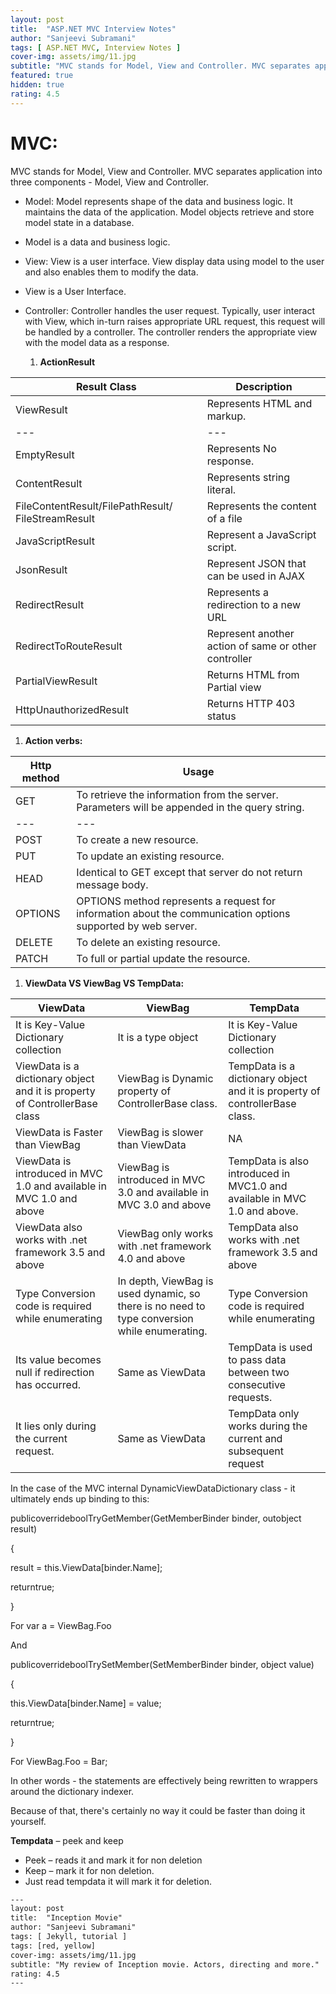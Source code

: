 ```yaml
---
layout: post
title:  "ASP.NET MVC Interview Notes"
author: "Sanjeevi Subramani"
tags: [ ASP.NET MVC, Interview Notes ]
cover-img: assets/img/11.jpg
subtitle: "MVC stands for Model, View and Controller. MVC separates application into three components - Model, View and Controller."
featured: true
hidden: true
rating: 4.5
---
```


# **MVC:**

MVC stands for Model, View and Controller. MVC separates application into three components - Model, View and Controller.

- Model: Model represents shape of the data and business logic. It maintains the data of the application. Model objects retrieve and store model state in a database.

- Model is a data and business logic.

- View: View is a user interface. View display data using model to the user and also enables them to modify the data.

- View is a User Interface.

- Controller: Controller handles the user request. Typically, user interact with View, which in-turn raises appropriate URL request, this request will be handled by a controller. The controller renders the appropriate view with the model data as a response.

  1. **ActionResult**

| Result Class | Description |
| --- | --- |
| ViewResult | Represents HTML and markup. |
| --- | --- |
| EmptyResult | Represents No response. |
| ContentResult | Represents string literal. |
| FileContentResult/FilePathResult/ FileStreamResult | Represents the content of a file |
| JavaScriptResult | Represent a JavaScript script. |
| JsonResult | Represent JSON that can be used in AJAX |
| RedirectResult | Represents a redirection to a new URL |
| RedirectToRouteResult | Represent another action of same or other controller |
| PartialViewResult | Returns HTML from Partial view |
| HttpUnauthorizedResult | Returns HTTP 403 status |

  1. **Action verbs:**

| **Http method** | **Usage** |
| --- | --- |
| GET | To retrieve the information from the server. Parameters will be appended in the query string. |
| --- | --- |
| POST | To create a new resource. |
| PUT | To update an existing resource. |
| HEAD | Identical to GET except that server do not return message body. |
| OPTIONS | OPTIONS method represents a request for information about the communication options supported by web server. |
| DELETE | To delete an existing resource. |
| PATCH | To full or partial update the resource. |

  1. **ViewData VS ViewBag VS TempData:**

| ViewData | ViewBag | TempData |
| --- | --- | --- |
| It is Key-Value Dictionary collection | It is a type object | It is Key-Value Dictionary collection |
| ViewData is a dictionary object and it is property of ControllerBase class | ViewBag is Dynamic property of ControllerBase class. | TempData is a dictionary object and it is property of controllerBase class. |
| ViewData is Faster than ViewBag | ViewBag is slower than ViewData | NA |
| ViewData is introduced in MVC 1.0 and available in MVC 1.0 and above | ViewBag is introduced in MVC 3.0 and available in MVC 3.0 and above | TempData is also introduced in MVC1.0 and available in MVC 1.0 and above. |
| ViewData also works with .net framework 3.5 and above | ViewBag only works with .net framework 4.0 and above | TempData also works with .net framework 3.5 and above |
| Type Conversion code is required while enumerating | In depth, ViewBag is used dynamic, so there is no need to type conversion while enumerating. | Type Conversion code is required while enumerating |
| Its value becomes null if redirection has occurred. | Same as ViewData | TempData is used to pass data between two consecutive requests. |
| It lies only during the current request. | Same as ViewData | TempData only works during the current and subsequent request |

In the case of the MVC internal DynamicViewDataDictionary class - it ultimately ends up binding to this:

publicoverrideboolTryGetMember(GetMemberBinder binder, outobject result)

{

result = this.ViewData[binder.Name];

returntrue;

}

For var a = ViewBag.Foo

And

publicoverrideboolTrySetMember(SetMemberBinder binder, object value)

{

this.ViewData[binder.Name] = value;

returntrue;

}

For ViewBag.Foo = Bar;

In other words - the statements are effectively being rewritten to wrappers around the dictionary indexer.

Because of that, there&#39;s certainly no way it could be faster than doing it yourself.

**Tempdata** – peek and keep

- Peek – reads it and mark it for non deletion
- Keep – mark it for non deletion.
- Just read tempdata it will mark it for deletion.

```html
---
layout: post
title:  "Inception Movie"
author: "Sanjeevi Subramani"
tags: [ Jekyll, tutorial ]
tags: [red, yellow]
cover-img: assets/img/11.jpg
subtitle: "My review of Inception movie. Actors, directing and more."
rating: 4.5
---
```
